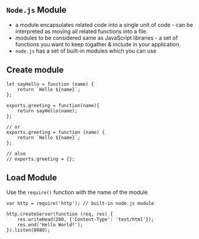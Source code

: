 ## `Node.js` Module
* a module encapsulates related code into a single unit of code - can be interpreted as moving all related functions into a file.
* modules to be considered same as JavaScript libraries - a set of functions you want to keep togather & include in your application.
* `node.js` has a set of built-in modules which you can use

## Create module
```
let sayHello = function (name) {
    return `Hello ${name}`;
};

exports.greeting = function(name){
    return sayHello(name);
};

// or
exports.greeting = function (name) {
    return `Hello ${name}`;
};

// also
// exports.greeting = {};
```

## Load Module
Use the `require()` function with the name of the module
```
var http = require('http'); // built-in node.js module

http.createServer(function (req, res) {
    res.writeHead(200, {'Content-Type': 'text/html'});
    res.end('Hello World!');
}).listen(8080);
```
